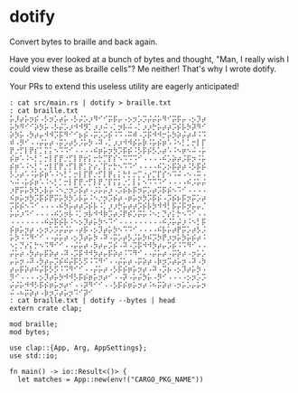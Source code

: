 # dotify

Convert bytes to braille and back again.


Have you ever looked at a bunch of bytes and thought, "Man, I really wish I could view these as braille cells"? Me neither! That's why I wrote dotify.

Your PRs to extend this useless utility are eagerly anticipated!

```
: cat src/main.rs | dotify > braille.txt
: cat braille.txt
⡥⡸⡴⡥⡲⡮⠠⡣⡲⡡⡴⡥⠠⡣⡬⡡⡰⠻⠊⠊⡭⡯⡤⠠⡢⡲⡡⡩⡬⡬⡥⠻⠊⡭⡯⡤⠠⡢⡹⡴
⡥⡳⠻⠊⠊⡵⡳⡥⠠⡣⡬⡡⡰⠺⠺⡻⡁⡰⡰⠬⠠⡁⡲⡧⠬⠠⡁⡰⡰⡓⡥⡴⡴⡩⡮⡧⡳⡽⠻⠊
⡵⡳⡥⠠⡳⡴⡤⠺⠺⡩⡯⠻⠊⠊⡦⡮⠠⡭⡡⡩⡮⠨⠩⠠⠭⠾⠠⡩⡯⠺⠺⡒⡥⡳⡵⡬⡴⠼⠨⠩
⠾⠠⡻⠊⠠⠠⡬⡥⡴⠠⡭⡡⡴⡣⡨⡥⡳⠠⠽⠠⡁⡰⡰⠺⠺⡮⡥⡷⠨⡥⡮⡶⠡⠨⠢⡃⡁⡒⡇⡏
⡟⡐⡋⡇⡟⡎⡁⡍⡅⠢⠩⠩⠊⠠⠠⠠⠠⠮⡶⡥⡲⡳⡩⡯⡮⠨⡣⡯⡮⡣⡡⡴⠡⠨⠢⡶⠢⠬⠠⡥
⡮⡶⠡⠨⠢⡃⡁⡒⡇⡏⡟⡐⡋⡇⡟⡖⡅⡒⡓⡉⡏⡎⠢⠩⠩⠩⠊⠠⠠⠠⠠⠮⡡⡵⡴⡨⡯⡲⠨⡥
⡮⡶⠡⠨⠢⡃⡁⡒⡇⡏⡟⡐⡋⡇⡟⡁⡕⡔⡈⡏⡒⡓⠢⠩⠩⠊⠠⠠⠠⠠⠮⡡⡢⡯⡵⡴⠨⡣⡯⡮
⡣⡡⡴⠡⠨⡥⡮⡶⠡⠨⠢⡃⡁⡒⡇⡏⡟⡐⡋⡇⡟⡄⡅⡓⡃⡒⡉⡐⡔⡉⡏⡎⠢⠩⠬⠠⠢⠠⠭⠠
⠢⠬⠠⡥⡮⡶⠡⠨⠢⡃⡁⡒⡇⡏⡟⡐⡋⡇⡟⡈⡏⡍⡅⡐⡁⡇⡅⠢⠩⠩⠩⠊⠠⠠⠠⠠⠮⡨⡥⡬
⡰⡟⡭⡥⡳⡳⡡⡧⡥⠨⠢⡐⡲⡩⡮⡴⠠⡨⡥⡬⡰⠠⡩⡮⡦⡯⡲⡭⡡⡴⡩⡯⡮⠢⠩⠊⠠⠠⠠⠠
⠮⡶⡥⡲⡳⡩⡯⡮⡟⡭⡥⡳⡳⡡⡧⡥⠨⠢⡐⡲⡩⡮⡴⠠⡶⡥⡲⡳⡩⡯⡮⠠⡩⡮⡦⡯⡲⡭⡡⡴
⡩⡯⡮⠢⠩⠊⠠⠠⠠⠠⠮⡳⡥⡴⡴⡩⡮⡧⠨⡁⡰⡰⡓⡥⡴⡴⡩⡮⡧⡳⠺⠺⡃⡯⡬⡯⡲⡥⡤⡈
⡥⡬⡰⠩⠊⠠⠠⠠⠠⠮⡡⡲⡧⠨⡁⡲⡧⠺⠺⡷⡩⡴⡨⡟⡮⡡⡭⡥⠨⠢⡂⡙⡔⡅⡓⠢⠩⠊⠠⠠
⠠⠠⠠⠠⠠⠠⠠⠮⡬⡯⡮⡧⠨⠢⡢⡹⡴⡥⡳⠢⠩⠊⠠⠠⠠⠠⠠⠠⠠⠠⠠⠮⡨⡥⡬⡰⠨⠢⡃⡯
⡮⡶⡥⡲⡴⠠⡢⡲⡡⡩⡬⡬⡥⠠⡴⡯⠠⡢⡹⡴⡥⡳⠢⠩⠩⠊⠠⠠⠠⠠⠮⡧⡥⡴⡟⡭⡡⡴⡣⡨
⡥⡳⠨⠩⠻⠊⠊⠠⠠⡬⡥⡴⠠⡢⡹⡴⡥⡳⠠⠽⠠⡭⡡⡴⡣⡨⡥⡳⠮⡩⡳⡟⡰⡲⡥⡳⡥⡮⡴⠨
⠢⡂⡙⡔⡅⡓⠢⠩⠻⠊⠊⠠⠠⡬⡥⡴⠠⡳⡴⡤⡩⡮⠠⠽⠠⡩⡯⠺⠺⡳⡴⡤⡩⡮⠨⠩⠻⠊⠠⠠
⡬⡥⡴⠠⡳⡴⡤⡯⡵⡴⠠⠽⠠⡩⡯⠺⠺⡳⡴⡤⡯⡵⡴⠨⠩⠻⠊⠠⠠⡬⡥⡴⠠⡭⡵⡴⠠⡲⡥⡡
⡤⡥⡲⠠⠽⠠⡳⡴⡤⡩⡮⠮⡬⡯⡣⡫⠨⠩⠻⠊⠠⠠⡬⡥⡴⠠⡭⡵⡴⠠⡷⡲⡩⡴⡥⡲⠠⠽⠠⡳
⡴⡤⡯⡵⡴⠮⡬⡯⡣⡫⠨⠩⠻⠊⠊⠠⠠⡬⡥⡴⠠⡣⡯⡮⡶⡥⡲⡴⠠⠽⠠⡩⡦⠠⡢⡹⡴⡥⡳⠠
⡻⠊⠠⠠⠠⠠⡢⡹⡴⡥⡳⠺⠺⡣⡯⡮⡶⡥⡲⡴⠊⠠⠠⡽⠠⡥⡬⡳⡥⠠⡻⠊⠠⠠⠠⠠⡢⡲⡡⡩
⡬⡬⡥⠺⠺⡣⡯⡮⡶⡥⡲⡴⠊⠠⠠⡽⠻⠊⠊⠠⠠⡣⡯⡮⡶⡥⡲⡴⠨⠦⡭⡵⡴⠠⡲⡥⡡⡤⡥⡲
⠬⠠⠦⡭⡵⡴⠠⡷⡲⡩⡴⡥⡲⠩⠊⡽⠊
: cat braille.txt | dotify --bytes | head
extern crate clap;

mod braille;
mod bytes;

use clap::{App, Arg, AppSettings};
use std::io;

fn main() -> io::Result<()> {
  let matches = App::new(env!("CARGO_PKG_NAME"))
```

